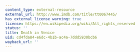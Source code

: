 ```yaml
---
content_type: external-resource
external_url: http://www.imdb.com/title/tt0067445/
has_external_license_warning: true
license: https://en.wikipedia.org/wiki/All_rights_reserved
status: ''
title: Death in Venice
uid: cd4fda84-e6dc-4b1b-ac4a-7ddd5930bcb6
wayback_url: ''
---
```

